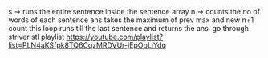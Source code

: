 s -> runs the entire sentence inside the sentence array
n -> counts the no of words of each sentence
ans takes the maximum of prev max and new n+1 count
this loop runs till the last sentence and returns the ans
​
go through striver stl playlist https://youtube.com/playlist?list=PLN4aKSfpk8TQ6CqzMRDVUr-jEpObLiYdq